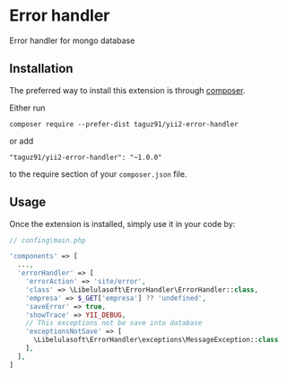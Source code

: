 Error handler
=============
Error handler for mongo database

Installation
------------

The preferred way to install this extension is through [composer](http://getcomposer.org/download/).

Either run

```
composer require --prefer-dist taguz91/yii2-error-handler
```

or add

```
"taguz91/yii2-error-handler": "~1.0.0"
```

to the require section of your `composer.json` file.


Usage
-----

Once the extension is installed, simply use it in your code by:

```php
// confing\main.php

'components' => [
  ...,
  'errorHandler' => [
    'errorAction' => 'site/error',
    'class' => \Libelulasoft\ErrorHandler\ErrorHandler::class,
    'empresa' => $_GET['empresa'] ?? 'undefined',
    'saveError' => true,
    'showTrace' => YII_DEBUG,
    // This exceptions not be save into database
    'exceptionsNotSave' => [
      \Libelulasoft\ErrorHandler\exceptions\MessageException::class
    ],
  ],
]
```